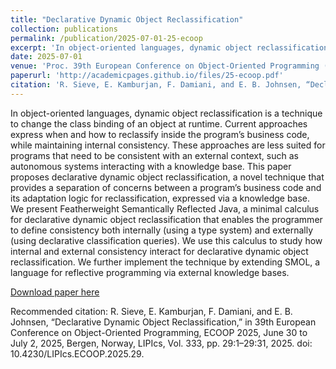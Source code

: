 ```yaml
---
title: "Declarative Dynamic Object Reclassification"
collection: publications
permalink: /publication/2025-07-01-25-ecoop
excerpt: 'In object-oriented languages, dynamic object reclassification is a technique to change the class binding of an object at runtime. Current approaches express when and how to reclassify inside the program’s business code, while maintaining internal consistency. These approaches are less suited for programs that need to be consistent with an external context, such as autonomous systems interacting with a knowledge base. This paper proposes declarative dynamic object reclassification, a novel technique that provides a separation of concerns between a program’s business code and its adaptation logic for reclassification, expressed via a knowledge base. We present Featherweight Semantically Reflected Java, a minimal calculus for declarative dynamic object reclassification that enables the programmer to define consistency both internally (using a type system) and externally (using declarative classification queries). We use this calculus to study how internal and external consistency interact for declarative dynamic object reclassification. We further implement the technique by extending SMOL, a language for reflective programming via external knowledge bases.'
date: 2025-07-01
venue: 'Proc. 39th European Conference on Object-Oriented Programming (ECOOP 2025). LIPIcs 333. Schloss Dagstuhl–Leibniz-Zentrum fuer Informatik 2025.'
paperurl: 'http://academicpages.github.io/files/25-ecoop.pdf'
citation: 'R. Sieve, E. Kamburjan, F. Damiani, and E. B. Johnsen, “Declarative Dynamic Object Reclassification,” in 39th European Conference on Object-Oriented Programming, ECOOP 2025, June 30 to July 2, 2025, Bergen, Norway, LIPIcs, Vol. 333, pp. 29:1–29:31, 2025. doi: 10.4230/LIPIcs.ECOOP.2025.29.'
---
```

In object-oriented languages, dynamic object reclassification is a technique to change the class binding of an object at runtime. Current approaches express when and how to reclassify inside the program’s business code, while maintaining internal consistency. These approaches are less suited for programs that need to be consistent with an external context, such as autonomous systems interacting with a knowledge base. This paper proposes declarative dynamic object reclassification, a novel technique that provides a separation of concerns between a program’s business code and its adaptation logic for reclassification, expressed via a knowledge base. We present Featherweight Semantically Reflected Java, a minimal calculus for declarative dynamic object reclassification that enables the programmer to define consistency both internally (using a type system) and externally (using declarative classification queries). We use this calculus to study how internal and external consistency interact for declarative dynamic object reclassification. We further implement the technique by extending SMOL, a language for reflective programming via external knowledge bases.

[Download paper here](http://academicpages.github.io/files/25-ecoop.pdf)

Recommended citation: R. Sieve, E. Kamburjan, F. Damiani, and E. B. Johnsen, “Declarative Dynamic Object Reclassification,” in 39th European Conference on Object-Oriented Programming, ECOOP 2025, June 30 to July 2, 2025, Bergen, Norway, LIPIcs, Vol. 333, pp. 29:1–29:31, 2025. doi: 10.4230/LIPIcs.ECOOP.2025.29.